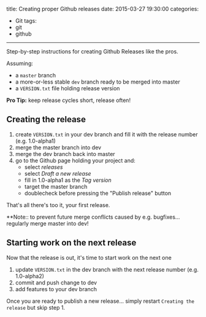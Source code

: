 title: Creating proper Github releases
date: 2015-03-27 19:30:00
categories:
- Git
tags:
- git
- github
---
Step-by-step instructions for creating Github Releases like the pros.

Assuming:

- a ``master`` branch
- a more-or-less stable ``dev`` branch ready to be merged into master
- a ``VERSION.txt`` file holding release version

**Pro Tip:** keep release cycles short, release often!

## Creating the release

1. create ``VERSION.txt`` in your dev branch and fill it with the release number (e.g. 1.0-alpha1)
2. merge the master branch into dev
3. merge the dev branch back into master
4. go to the Github page holding your project and:
    - select <em>releases</em>
    - select <em>Draft a new release</em>
    - fill in 1.0-alpha1 as the <em>Tag version</em> 
    - target the master branch
    - doublecheck before pressing the "Publish release" button

That's all there's too it, your first release. 

**Note:: to prevent future merge conflicts caused by e.g. bugfixes... regularly merge master into dev!

## Starting work on the next release

Now that the release is out, it's time to start work on the next one

1. update ``VERSION.txt`` in the dev branch with the next release number (e.g. 1.0-alpha2)
2. commit and push change to dev
3. add features to your dev branch

Once you are ready to publish a new release... simply restart ``Creating the release`` but skip step 1.


